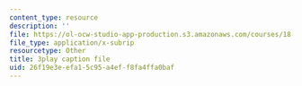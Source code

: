 ```yaml
---
content_type: resource
description: ''
file: https://ol-ocw-studio-app-production.s3.amazonaws.com/courses/18-217-graph-theory-and-additive-combinatorics-fall-2019/26f19e3eefa15c95a4eff8fa4ffa0baf_RwikpgvkN_o.vtt
file_type: application/x-subrip
resourcetype: Other
title: 3play caption file
uid: 26f19e3e-efa1-5c95-a4ef-f8fa4ffa0baf
---
```

